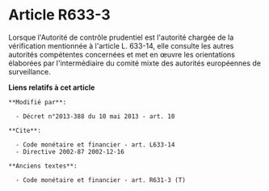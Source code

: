 # Article R633-3

Lorsque l'Autorité de contrôle prudentiel est l'autorité chargée de la vérification mentionnée à l'article L. 633-14, elle
consulte les autres autorités compétentes concernées et met en œuvre les orientations élaborées par l'intermédiaire du comité
mixte des autorités européennes de surveillance.

**Liens relatifs à cet article**

	**Modifié par**:

	  - Décret n°2013-388 du 10 mai 2013 - art. 10

	**Cite**:

	  - Code monétaire et financier - art. L633-14
	  - Directive 2002-87 2002-12-16

	**Anciens textes**:

	  - Code monétaire et financier - art. R631-3 (T)
